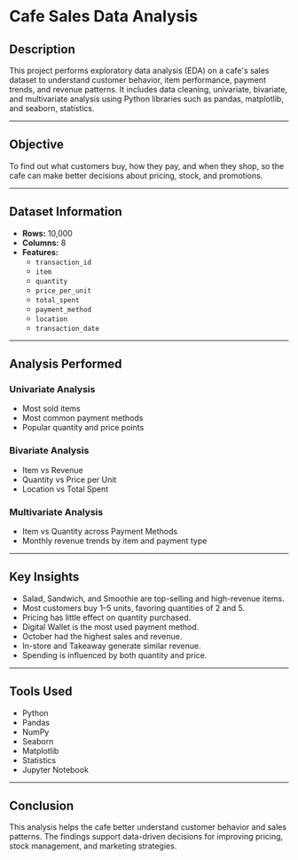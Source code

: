 # Cafe Sales Data Analysis

## Description
This project performs exploratory data analysis (EDA) on a cafe's sales dataset to understand customer behavior, item performance, payment trends, and revenue patterns. It includes data cleaning, univariate, bivariate, and multivariate analysis using Python libraries such as pandas, matplotlib, and seaborn, statistics.

---

## Objective
To find out what customers buy, how they pay, and when they shop, so the cafe can make better decisions about pricing, stock, and promotions.

---

## Dataset Information
- **Rows:** 10,000  
- **Columns:** 8  
- **Features:**
  - `transaction_id`
  - `item`
  - `quantity`
  - `price_per_unit`
  - `total_spent`
  - `payment_method`
  - `location`
  - `transaction_date`

---

## Analysis Performed

### Univariate Analysis
- Most sold items
- Most common payment methods
- Popular quantity and price points

### Bivariate Analysis
- Item vs Revenue
- Quantity vs Price per Unit
- Location vs Total Spent

### Multivariate Analysis
- Item vs Quantity across Payment Methods
- Monthly revenue trends by item and payment type

---

## Key Insights
- Salad, Sandwich, and Smoothie are top-selling and high-revenue items.
- Most customers buy 1–5 units, favoring quantities of 2 and 5.
- Pricing has little effect on quantity purchased.
- Digital Wallet is the most used payment method.
- October had the highest sales and revenue.
- In-store and Takeaway generate similar revenue.
- Spending is influenced by both quantity and price.

---

## Tools Used
- Python
- Pandas
- NumPy
- Seaborn
- Matplotlib
- Statistics
- Jupyter Notebook

---

## Conclusion
This analysis helps the cafe better understand customer behavior and sales patterns. The findings support data-driven decisions for improving pricing, stock management, and marketing strategies.
